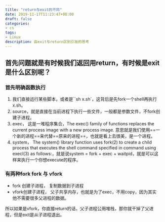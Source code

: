 ```yaml
---
title: "return与exit的不同"
date: 2019-11-17T11:23:47+08:00
draft: false
categories:
- cs
tags:
- Linux
description: 由exit与return区别引发的思考
---
```


## 首先问题就是有时候我们返回用return，有时候是exit是什么区别呢？

### 首先明确函数执行

1. 我们直接运行某些脚本，或者是``sh x.sh`，这背后是先fork一个shell再执行x.sh。
2. source，就是直接在当前进程下执行一些文件，一般都是参数文件，不fork创建子进程。
3. exec， 这是一堆程序集合，The  exec()  family  of  functions replaces the current process image with a new process image. 意思就是我们使用==一个新的进程==来代替==原来的进程==，也就是看上去很美，是一个进程。
4. system， The  system()  library  function  uses  fork(2)  to  create  a child process that executes the shell command specified in command using execl(3) as follows:，就是说system = fork + exec + waitpid，就是可以这样来执行一个你想execute的程序。

### 有两种fork fork 与 vfork

- fork 创建子进程， 复制数据到子进程
- vfork创建子进程， 父子共享内存，也就是为了exec，不用copy，因为其实他不需要很多父进程的数据。

所以如果是vfork，你直接return的话，父子进程公用堆栈，那你就干掉了父进程，但是exit是从子进程退出。

